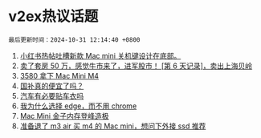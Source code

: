 # v2ex热议话题

`最后更新时间：2024-10-31 12:14:40 +0800`

1. [小红书热帖吐槽新款 Mac mini 关机键设计在底部。](https://www.v2ex.com/t/1084917)
1. [卖了套房 50 万，感觉牛市来了，进军股市！ [第 6 天记录]，卖出上海贝岭](https://www.v2ex.com/t/1084875)
1. [3580 拿下 Mac Mini M4](https://www.v2ex.com/t/1085195)
1. [国补真的便宜了吗？](https://www.v2ex.com/t/1085159)
1. [汽车有必要贴车衣吗](https://www.v2ex.com/t/1084910)
1. [我为什么选择 edge，而不用 chrome](https://www.v2ex.com/t/1085007)
1. [Mac Mini 金子内存登峰造极](https://www.v2ex.com/t/1084878)
1. [准备退了 m3 air 买 m4 的 Mac mini，想问下外接 ssd 推荐](https://www.v2ex.com/t/1084929)

